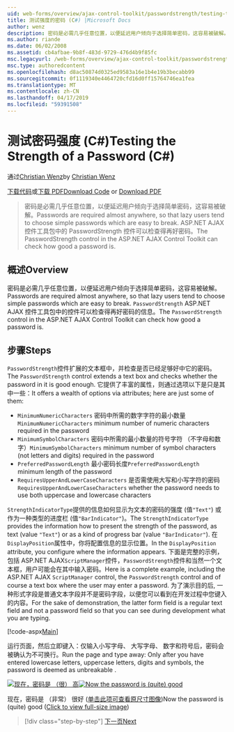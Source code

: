 ```yaml
---
uid: web-forms/overview/ajax-control-toolkit/passwordstrength/testing-the-strength-of-a-password-cs
title: 测试强度的密码 (C#) |Microsoft Docs
author: wenz
description: 密码是必需几乎任意位置，以便延迟用户倾向于选择简单密码，这容易被破解。 在 ASP 中 PasswordStrength 控件。N...
ms.author: riande
ms.date: 06/02/2008
ms.assetid: cb4afbae-9b8f-483d-9729-476d4b9f85fc
msc.legacyurl: /web-forms/overview/ajax-control-toolkit/passwordstrength/testing-the-strength-of-a-password-cs
msc.type: authoredcontent
ms.openlocfilehash: d8ac50874d0325ed9583a16e1b4e19b3becabb99
ms.sourcegitcommit: 0f1119340e4464720cfd16d0ff15764746ea1fea
ms.translationtype: MT
ms.contentlocale: zh-CN
ms.lasthandoff: 04/17/2019
ms.locfileid: "59391508"
---
```

# <a name="testing-the-strength-of-a-password-c"></a><span data-ttu-id="365de-104">测试密码强度 (C#)</span><span class="sxs-lookup"><span data-stu-id="365de-104">Testing the Strength of a Password (C#)</span></span>

<span data-ttu-id="365de-105">通过[Christian Wenz](https://github.com/wenz)</span><span class="sxs-lookup"><span data-stu-id="365de-105">by [Christian Wenz](https://github.com/wenz)</span></span>

<span data-ttu-id="365de-106">[下载代码](http://download.microsoft.com/download/9/3/f/93f8daea-bebd-4821-833b-95205389c7d0/PasswordStrength0.cs.zip)或[下载 PDF](http://download.microsoft.com/download/2/d/c/2dc10e34-6983-41d4-9c08-f78f5387d32b/passwordstrength0CS.pdf)</span><span class="sxs-lookup"><span data-stu-id="365de-106">[Download Code](http://download.microsoft.com/download/9/3/f/93f8daea-bebd-4821-833b-95205389c7d0/PasswordStrength0.cs.zip) or [Download PDF](http://download.microsoft.com/download/2/d/c/2dc10e34-6983-41d4-9c08-f78f5387d32b/passwordstrength0CS.pdf)</span></span>

> <span data-ttu-id="365de-107">密码是必需几乎任意位置，以便延迟用户倾向于选择简单密码，这容易被破解。</span><span class="sxs-lookup"><span data-stu-id="365de-107">Passwords are required almost anywhere, so that lazy users tend to choose simple passwords which are easy to break.</span></span> <span data-ttu-id="365de-108">ASP.NET AJAX 控件工具包中的 PasswordStrength 控件可以检查得再好密码。</span><span class="sxs-lookup"><span data-stu-id="365de-108">The PasswordStrength control in the ASP.NET AJAX Control Toolkit can check how good a password is.</span></span>


## <a name="overview"></a><span data-ttu-id="365de-109">概述</span><span class="sxs-lookup"><span data-stu-id="365de-109">Overview</span></span>

<span data-ttu-id="365de-110">密码是必需几乎任意位置，以便延迟用户倾向于选择简单密码，这容易被破解。</span><span class="sxs-lookup"><span data-stu-id="365de-110">Passwords are required almost anywhere, so that lazy users tend to choose simple passwords which are easy to break.</span></span> <span data-ttu-id="365de-111">`PasswordStrength` ASP.NET AJAX 控件工具包中的控件可以检查得再好密码的信息。</span><span class="sxs-lookup"><span data-stu-id="365de-111">The `PasswordStrength` control in the ASP.NET AJAX Control Toolkit can check how good a password is.</span></span>

## <a name="steps"></a><span data-ttu-id="365de-112">步骤</span><span class="sxs-lookup"><span data-stu-id="365de-112">Steps</span></span>

<span data-ttu-id="365de-113">`PasswordStrength`控件扩展的文本框中，并检查是否已经足够好中它的密码。</span><span class="sxs-lookup"><span data-stu-id="365de-113">The `PasswordStrength` control extends a text box and checks whether the password in it is good enough.</span></span> <span data-ttu-id="365de-114">它提供了丰富的属性，则通过选项以下是只是其中一些：</span><span class="sxs-lookup"><span data-stu-id="365de-114">It offers a wealth of options via attributes; here are just some of them:</span></span>

- <span data-ttu-id="365de-115">`MinimumNumericCharacters` 密码中所需的数字字符的最小数量</span><span class="sxs-lookup"><span data-stu-id="365de-115">`MinimumNumericCharacters` minimum number of numeric characters required in the password</span></span>
- <span data-ttu-id="365de-116">`MinimumSymbolCharacters` 密码中所需的最小数量的符号字符 （不字母和数字）</span><span class="sxs-lookup"><span data-stu-id="365de-116">`MinimumSymbolCharacters` minimum number of symbol characters (not letters and digits) required in the password</span></span>
- <span data-ttu-id="365de-117">`PreferredPasswordLength` 最小密码长度</span><span class="sxs-lookup"><span data-stu-id="365de-117">`PreferredPasswordLength` minimum length of the password</span></span>
- <span data-ttu-id="365de-118">`RequiresUpperAndLowerCaseCharacters` 是否需使用大写和小写字符的密码</span><span class="sxs-lookup"><span data-stu-id="365de-118">`RequiresUpperAndLowerCaseCharacters` whether the password needs to use both uppercase and lowercase characters</span></span>

<span data-ttu-id="365de-119">`StrengthIndicatorType`提供的信息如何显示为文本的密码的强度 (值`"Text"`) 或作为一种类型的进度栏 (值`"BarIndicator"`)。</span><span class="sxs-lookup"><span data-stu-id="365de-119">The `StrengthIndicatorType` provides the information how to present the strength of the password, as text (value `"Text"`) or as a kind of progress bar (value `"BarIndicator"`).</span></span> <span data-ttu-id="365de-120">在`DisplayPosition`属性中，你将配置信息的显示位置。</span><span class="sxs-lookup"><span data-stu-id="365de-120">In the `DisplayPosition` attribute, you configure where the information appears.</span></span> <span data-ttu-id="365de-121">下面是完整的示例，包括 ASP.NET AJAX`ScriptManager`控件，`PasswordStrength`控件和当然一个文本框，用户可能会在其中输入密码。</span><span class="sxs-lookup"><span data-stu-id="365de-121">Here is a complete example, including the ASP.NET AJAX `ScriptManager` control, the `PasswordStrength` control and of course a text box where the user may enter a password.</span></span> <span data-ttu-id="365de-122">为了演示目的后, 一种形式字段是普通文本字段并不是密码字段，以便您可以看到在开发过程中您键入的内容。</span><span class="sxs-lookup"><span data-stu-id="365de-122">For the sake of demonstration, the latter form field is a regular text field and not a password field so that you can see during development what you are typing.</span></span>

[!code-aspx[Main](testing-the-strength-of-a-password-cs/samples/sample1.aspx)]

<span data-ttu-id="365de-123">运行页面，然后立即键入：仅输入小写字母、 大写字母、 数字和符号后，密码会被确认为不可换行。</span><span class="sxs-lookup"><span data-stu-id="365de-123">Run the page and type away: Only after you have entered lowercase letters, uppercase letters, digits and symbols, the password is deemed as unbreakable .</span></span>


<span data-ttu-id="365de-124">[![现在，密码是 （很） 高](testing-the-strength-of-a-password-cs/_static/image2.png)](testing-the-strength-of-a-password-cs/_static/image1.png)</span><span class="sxs-lookup"><span data-stu-id="365de-124">[![Now the password is (quite) good](testing-the-strength-of-a-password-cs/_static/image2.png)](testing-the-strength-of-a-password-cs/_static/image1.png)</span></span>

<span data-ttu-id="365de-125">现在，密码是 （非常） 很好 ([单击此项可查看原尺寸图像](testing-the-strength-of-a-password-cs/_static/image3.png))</span><span class="sxs-lookup"><span data-stu-id="365de-125">Now the password is (quite) good ([Click to view full-size image](testing-the-strength-of-a-password-cs/_static/image3.png))</span></span>

> [!div class="step-by-step"]
> [<span data-ttu-id="365de-126">下一页</span><span class="sxs-lookup"><span data-stu-id="365de-126">Next</span></span>](testing-the-strength-of-a-password-vb.md)

